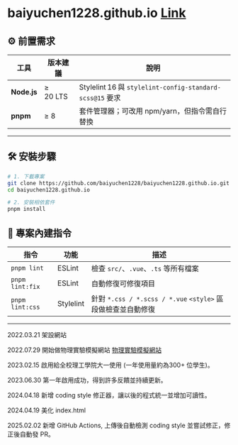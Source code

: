 # baiyuchen1228.github.io [Link](http://baiyuchen1228.github.io/ 'link')



## ⚙️ 前置需求

| 工具              | 版本建議     | 說明                                                                                                                                                                                             |
| --------------- | -------- | ---------------------------------------------------------------------------------------------------------------------------------------------------------------------------------------------- |
| **Node.js**     | ≥ 20 LTS | Stylelint 16 與 `stylelint-config-standard-scss@15` 要求                                                                                                                                          |
| **pnpm**        | ≥ 8      | 套件管理器；可改用 npm/yarn，但指令需自行替換                                                                                                                                                                    |

---

## 🛠️ 安裝步驟

```bash
# 1. 下載專案
git clone https://github.com/baiyuchen1228/baiyuchen1228.github.io.git
cd baiyuchen1228.github.io

# 2. 安裝相依套件
pnpm install
```

## 📑 專案內建指令

| 指令              | 功能        | 描述                                               |
| --------------- | --------- | ------------------------------------------------ |
| `pnpm lint`     | ESLint    | 檢查 `src/`、`.vue`、`.ts` 等所有檔案                     |
| `pnpm lint:fix` | ESLint    | 自動修復可修復項目                                        |
| `pnpm lint:css` | Stylelint | 針對 `*.css / *.scss / *.vue` `<style>` 區段做檢查並自動修復 |

---


2022.03.21 架設網站

2022.07.29 開始做物理實驗模擬網站
[物理實驗模擬網站](https://baiyuchen1228.github.io/experiment/index.html)

2023.02.15 啟用給全校理工學院大一使用 (一年使用量約為300+ 位學生)。

2023.06.30 第一年啟用成功，得到許多反饋並持續更新。

2024.04.18 新增 coding style 修正器，讓以後的程式統一並增加可讀性。

2024.04.19 美化 index.html

2025.02.02 新增 GitHub Actions, 上傳後自動檢測 coding style 並嘗試修正，修正後自動發 PR。
